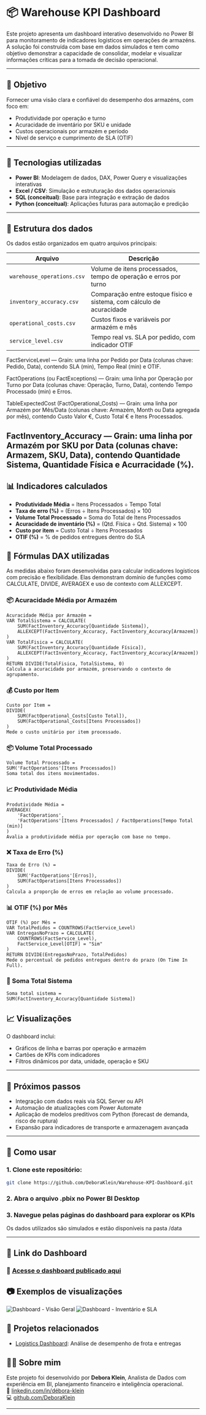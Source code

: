 # 📦 Warehouse KPI Dashboard

Este projeto apresenta um dashboard interativo desenvolvido no Power BI para monitoramento de indicadores logísticos em operações de armazéns. A solução foi construída com base em dados simulados e tem como objetivo demonstrar a capacidade de consolidar, modelar e visualizar informações críticas para a tomada de decisão operacional.

---

## 🎯 Objetivo

Fornecer uma visão clara e confiável do desempenho dos armazéns, com foco em:

- Produtividade por operação e turno
- Acuracidade de inventário por SKU e unidade
- Custos operacionais por armazém e período
- Nível de serviço e cumprimento de SLA (OTIF)

---

## 🧠 Tecnologias utilizadas

- **Power BI**: Modelagem de dados, DAX, Power Query e visualizações interativas
- **Excel / CSV**: Simulação e estruturação dos dados operacionais
- **SQL (conceitual)**: Base para integração e extração de dados
- **Python (conceitual)**: Aplicações futuras para automação e predição

---

## 📁 Estrutura dos dados

Os dados estão organizados em quatro arquivos principais:

| Arquivo | Descrição |
|--------|-----------|
| `warehouse_operations.csv` | Volume de itens processados, tempo de operação e erros por turno |
| `inventory_accuracy.csv` | Comparação entre estoque físico e sistema, com cálculo de acuracidade |
| `operational_costs.csv` | Custos fixos e variáveis por armazém e mês |
| `service_level.csv` | Tempo real vs. SLA por pedido, com indicador OTIF |

FactServiceLevel — Grain: uma linha por Pedido por Data (colunas chave: Pedido, Data), contendo SLA (min), Tempo Real (min) e OTIF.

FactOperations (ou FactExceptions) — Grain: uma linha por Operação por Turno por Data (colunas chave: Operação, Turno, Data), contendo Tempo Processado (min) e Erros.

TableExpectedCost (FactOperational_Costs) — Grain: uma linha por Armazém por Mês/Data (colunas chave: Armazém, Month ou Data agregada por mês), contendo Custo Valor €, Custo Total € e Itens Processados.

FactInventory_Accuracy — Grain: uma linha por Armazém por SKU por Data (colunas chave: Armazem, SKU, Data), contendo Quantidade Sistema, Quantidade Física e Acurracidade (%).
---

## 📊 Indicadores calculados

- **Produtividade Média** = Itens Processados ÷ Tempo Total  
- **Taxa de erro (%)** = (Erros ÷ Itens Processados) × 100
- **Volume Total Processado** = Soma do Total de Itens Processados
- **Acuracidade de inventário (%)** = (Qtd. Física ÷ Qtd. Sistema) × 100  
- **Custo por item** = Custo Total ÷ Itens Processados  
- **OTIF (%)** = % de pedidos entregues dentro do SLA


## 🧮 Fórmulas DAX utilizadas
As medidas abaixo foram desenvolvidas para calcular indicadores logísticos com precisão e flexibilidade. Elas demonstram domínio de funções como CALCULATE, DIVIDE, AVERAGEX e uso de contexto com ALLEXCEPT.

### 📦 Acuracidade Média por Armazém
````
Acuracidade Média por Armazém = 
VAR TotalSistema = CALCULATE(
    SUM(FactInventory_Accuracy[Quantidade Sistema]), 
    ALLEXCEPT(FactInventory_Accuracy, FactInventory_Accuracy[Armazem])
)
VAR TotalFisica = CALCULATE(
    SUM(FactInventory_Accuracy[Quantidade Física]), 
    ALLEXCEPT(FactInventory_Accuracy, FactInventory_Accuracy[Armazem])
)
RETURN DIVIDE(TotalFisica, TotalSistema, 0)
Calcula a acuracidade por armazém, preservando o contexto de agrupamento.
````
### 💰 Custo por Item
````
Custo por Item = 
DIVIDE(
    SUM(FactOperational_Costs[Custo Total]), 
    SUM(FactOperational_Costs[Itens Processados])
)
Mede o custo unitário por item processado.
````
### 📦 Volume Total Processado
````
Volume Total Processado = 
SUM('FactOperations'[Itens Processados])
Soma total dos itens movimentados.
````
### 📈 Produtividade Média
```
Produtividade Média = 
AVERAGEX(
    'FactOperations', 
    'FactOperations'[Itens Processados] / FactOperations[Tempo Total (min)]
)
Avalia a produtividade média por operação com base no tempo.
````
### ❌ Taxa de Erro (%)
````
Taxa de Erro (%) = 
DIVIDE(
    SUM('FactOperations'[Erros]), 
    SUM(FactOperations[Itens Processados])
)
Calcula a proporção de erros em relação ao volume processado.
````
### 📊 OTIF (%) por Mês
````
OTIF (%) por Mês = 
VAR TotalPedidos = COUNTROWS(FactService_Level)
VAR EntregasNoPrazo = CALCULATE(
    COUNTROWS(FactService_Level),
    FactService_Level[OTIF] = "Sim"
)
RETURN DIVIDE(EntregasNoPrazo, TotalPedidos)
Mede o percentual de pedidos entregues dentro do prazo (On Time In Full).
````
### 🧮 Soma Total Sistema
````
Soma total sistema = 
SUM(FactInventory_Accuracy[Quantidade Sistema])
````
## 📈 Visualizações

O dashboard inclui:

- Gráficos de linha e barras por operação e armazém  
- Cartões de KPIs com indicadores  
- Filtros dinâmicos por data, unidade, operação e SKU  
  
---

## 🧩 Próximos passos

- Integração com dados reais via SQL Server ou API  
- Automação de atualizações com Power Automate  
- Aplicação de modelos preditivos com Python (forecast de demanda, risco de ruptura)  
- Expansão para indicadores de transporte e armazenagem avançada

---
## 🚀 Como usar

### 1. Clone este repositório:
   ```bash
   git clone https://github.com/DeboraKlein/Warehouse-KPI-Dashboard.git
````
### 2. Abra o arquivo .pbix no Power BI Desktop

### 3. Navegue pelas páginas do dashboard para explorar os KPIs

Os dados utilizados são simulados e estão disponíveis na pasta /data


---

## 🔗 Link do Dashboard  
### 🔗 [Acesse o dashboard publicado aqui](https://app.powerbi.com/view?r=eyJrIjoiNjA5NDRhYmMtMmZmNC00MmI5LTk1MGYtMWNiZWNlMTQ5NjZjIiwidCI6IjY1OWNlMmI4LTA3MTQtNDE5OC04YzM4LWRjOWI2MGFhYmI1NyJ9)





## 📷 Exemplos de visualizações

![Dashboard - Visão Geral](https://github.com/user-attachments/assets/029dcdf7-fb70-4744-a408-f5692a86ccf5)
![Dashboard - Inventário e SLA](https://github.com/user-attachments/assets/679a8d4f-8a06-425f-aafe-75c9e989f19c)

## 🔗 Projetos relacionados

- [Logistics Dashboard](https://github.com/DeboraKlein/Logistics-Dashboard): Análise de desempenho de frota e entregas



## 👩‍💻 Sobre mim

Este projeto foi desenvolvido por **Debora Klein**, Analista de Dados com experiência em BI, planejamento financeiro e inteligência operacional.  
🔗 [linkedin.com/in/débora-klein](https://linkedin.com/in/débora-klein)  
💻 [github.com/DeboraKlein](https://github.com/DeboraKlein)

---

